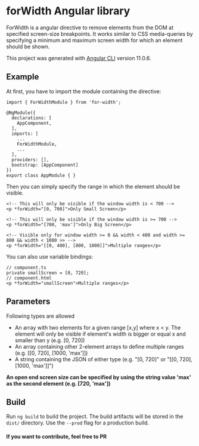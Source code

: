 # forWidth Angular library

ForWidth is a angular directive to remove elements from the DOM at specified screen-size breakpoints. It works similar to CSS media-queries by specifying a minimum and maximum screen width for which an element should be shown.

This project was generated with [Angular CLI](https://github.com/angular/angular-cli) version 11.0.6.

## Example

At first, you have to import the module containing the directive:
```
import { ForWidthModule } from 'for-width';

@NgModule({
  declarations: [
    AppComponent,
  ],
  imports: [
    ...
    ForWidthModule,
    ...
  ],
  providers: [],
  bootstrap: [AppComponent]
})
export class AppModule { }
```

Then you can simply specify the range in which the element should be visible.
```
<!-- This will only be visible if the window width is < 700 -->
<p *forWidth="[0, 700]">Only Small Screen</p>

<!-- This will only be visible if the window width is >= 700 -->
<p *forWidth="[700, 'max']">Only Big Screen</p>

<!-- Visible only for window width >= 0 && width < 400 and width >= 800 && width < 1000 >> -->
<p *forWidth="[[0, 400], [800, 1000]]">Multiple ranges</p>
```

You can also use variable bindings:
```
// component.ts
private smallScreen = [0, 720];
// component.html
<p *forWidth="smallScreen">Multiple ranges</p>
```

## Parameters

Following types are allowed
- An array with two elements for a given range [x,y] where x < y. The element will only be visible if element's width is bigger or equal x and smaller than y (e.g. [0, 720])
- An array containing other 2-element arrays to define multiple ranges (e.g. \[[0, 720], [1000, 'max']])
- A string containing the JSON of either type (e.g. "[0, 720]" or "\[[0, 720], [1000, 'max']]")

**An open end screen size can be specified by using the string value 'max' as the second element (e.g. [720, 'max'])**

## Build

Run `ng build` to build the project. The build artifacts will be stored in the `dist/` directory. Use the `--prod` flag for a production build.

#### If you want to contribute, feel free to PR
